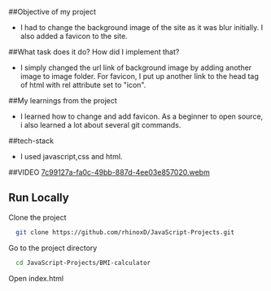 ##Objective of my project
- I had to change the background image of the site as it was blur initially. I also added a favicon to the site.

##What task does it do? How did I implement that?
- I simply changed the url link of background image by adding another image to image folder. For favicon, I put up another link to the head tag of html with rel attribute set to "icon".

##My learnings from the project
- I learned how to change and add favicon. As a beginner to open source, i also learned a lot about several git commands.

##tech-stack
- I used javascript,css and html.

##VIDEO 
[7c99127a-fa0c-49bb-887d-4ee03e857020.webm](https://user-images.githubusercontent.com/99539203/208031386-9ac0e78e-d7a7-4b24-bb0b-4219c64d71a9.webm)

## Run Locally

Clone the project

```bash
  git clone https://github.com/rhinoxD/JavaScript-Projects.git
```

Go to the project directory

```bash
  cd JavaScript-Projects/BMI-calculator
```

Open index.html
